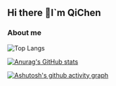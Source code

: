 ## Hi there 👋I`m QiChen

### About me

![Top Langs](https://github-readme-stats.vercel.app/api/top-langs/?username=QiChenSn&layout=compact)

[![Anurag's GitHub stats](https://github-readme-stats.vercel.app/api?username=QiChenSn)](https://github.com/anuraghazra/github-readme-stats)


[![Ashutosh's github activity graph](https://github-readme-activity-graph.vercel.app/graph?username=QiChenSn)](https://github.com/ashutosh00710/github-readme-activity-graph)
